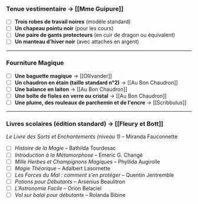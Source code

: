 ### Tenue vestimentaire -> [[Mme Guipure]]
- [ ] **Trois robes de travail noires** (modèle standard)
- [ ] **Un chapeau pointu noir** (pour les cours)
- [ ] **Une paire de gants protecteurs** (en cuir de dragon ou équivalent)
- [ ] **Un manteau d’hiver noir** (avec attaches en argent)
---
### Fourniture Magique
- [ ] **Une baguette magique** -> [[Ollivander]]
- [ ] **Un chaudron en étain (taille standard n°2)** -> [[Au Bon Chaudron]]
- [ ] **Une balance en laiton** -> [[Au Bon Chaudron]]
- [ ] **Une boîte de fioles en verre ou cristal** -> [[Au Bon Chaudron]]
- [ ] **Une plume, des rouleaux de parchemin et de l'encre** -> [[Scribbulus]]

---
### Livres scolaires (édition standard) -> [[Fleury et Bott]]
_Le Livre des Sorts et Enchantements (niveau 1)_ – Miranda Fauconnette
- [ ] _Histoire de la Magie_ – Bathilda Tourdesac
- [ ] _Introduction à la Métamorphose_ – Emeric G. Changé
- [ ] _Mille Herbes et Champignons Magiques_ – Phyllida Augirolle
- [ ] _Magie Théorique_ – Adalbert Lasornette
- [ ] _Les Forces du Mal : comment s’en protéger_ – Quentin Jentremble
- [ ] _Potions pour Débutants_ – Arsenius Beaulitron
- [ ] _L’Astronomie Facile_ – Orion Belaciel
- [ ] _Vol sur balai pour débutants_ – Rolanda Bibine